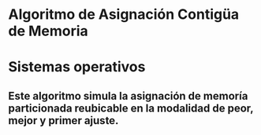 # Algoritmo de Asignación Contigüa de Memoria
<h1> Sistemas operativos </h1>

<h2> Este algoritmo simula la asignación de memoría particionada reubicable en la modalidad de peor, mejor y primer ajuste. </h2>
